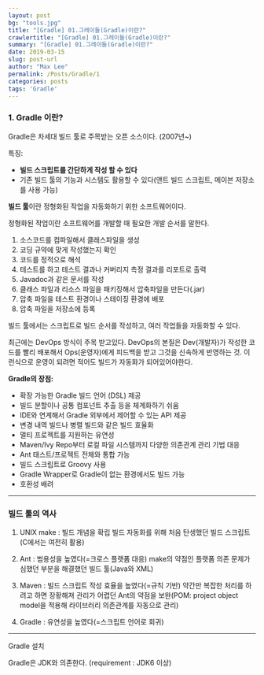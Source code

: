 ```yaml
---
layout: post
bg: "tools.jpg"
title: "[Gradle] 01.그레이들(Gradle)이란?"
crawlertitle: "[Gradle] 01.그레이들(Gradle)이란?"
summary: "[Gradle] 01.그레이들(Gradle)이란?"
date: 2019-03-15
slug: post-url
author: "Max Lee"
permalink: /Posts/Gradle/1
categories: posts
tags: 'Gradle'
---
```


### 1. Gradle 이란?

Gradle은 차세대 빌드 툴로 주목받는 오픈 소스이다. (2007년~)

특징:
- **빌드 스크립트를 간단하게 작성 할 수 있다**
- 기존 빌드 툴의 기능과 시스템도 활용할 수 있다(앤트 빌드 스크립트, 메이븐 저장소를 사용 가능)

**빌드 툴**이란 정형화된 작업을 자동화하기 위한 소프트웨어이다.

정형화된 작업이란 소프트웨어를 개발할 때 필요한 개발 순서를 말한다.
1. 소스코드를 컴파일해서 클래스파일을 생성
2. 코딩 규약에 맞게 작성했는지 확인
3. 코드를 정적으로 해석
4. 테스트를 하고 테스트 결과나 커버리지 측정 결과를 리포트로 출력
5. Javadoc과 같은 문서를 작성
6. 클래스 파일과 리소스 파일을 패키징해서 압축파일을 만든다(.jar)
7. 압축 파일을 테스트 환경이나 스테이징 환경에 배포 
8. 압축 파일을 저장소에 등록

빌드 툴에서는 스크립트로 빌드 순서를 작성하고, 여러 작업들을 자동화할 수 있다.

최근에는 DevOps 방식이 주목 받고있다.
DevOps의 본질은 Dev(개발자)가 작성한 코드를 빨리 배포해서 Ops(운영자)에게 피드백을 받고 그것을 신속하게 반영하는 것.
이런식으로 운영이 되려면 적어도 빌드가 자동화가 되어있어야한다.

**Gradle의 장점:**
- 확장 가능한 Gradle 빌드 언어 (DSL) 제공
- 빌드 분할이나 공통 컴포넌트 추출 등을 체계화하기 쉬움
- IDE와 연계해서 Gradle 외부에서 제어할 수 있는 API 제공
- 변경 내역 빌드나 병렬 빌드와 같은 빌드 효율화 
- 멀티 프로젝트를 지원하는 유연성
- Maven/Ivy Repo부터 로컬 파일 시스템까지 다양한 의존관계 관리 기법 대응
- Ant 태스트/프로젝트 전체와 통합 가능
- 빌드 스크립트로 Groovy 사용
- Gradle Wrapper로 Gradle이 없는 환경에서도 빌드 가능
- 호환성 배려

---

### 빌드 툴의 역사

1. UNIX make : 빌드 개념을 확립
빌드 자동화를 위해 처음 탄생했던 빌드 스크립트(C에서는 여전히 활용)

2. Ant : 범용성을 높였다(=크로스 플랫폼 대응)
make의 약점인 플랫폼 의존 문제가 심했던 부분을 해결했던 빌드 툴(Java와 XML)

3. Maven : 빌드 스크립트 작성 효율을 높였다(=규칙 기반)
약간만 복잡한 처리를 하려고 하면 장황해져 관리가 어렵던 Ant의 약점을 보완(POM: project object model을 적용해 라이브러리 의존관계를 자동으로 관리)

4. Gradle : 유연성을 높였다(=스크립트 언어로 회귀)

---

Gradle 설치

Gradle은 JDK와 의존한다. (requirement : JDK6 이상)
